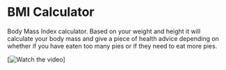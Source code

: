 #  BMI Calculator

Body Mass Index calculator. Based on your weight and height it will calculate your body mass and give a piece of health advice depending on whether if you have eaten too many pies or if they need to eat more pies.

[![Watch the video](https://photos.google.com/photo/AF1QipNmFnH-6hPVTh8Y_jYCjW_i5t9upggpLARZsDiN)]

